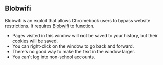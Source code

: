 ## Blobwifi
Blobwifi is an exploit that allows Chromebook users to bypass website restrictions. It requires [Blobwifi](https://developer.mozilla.org/en-US/docs/Web/API/Payment_Request_API) to function.

- Pages visited in this window will not be saved to your history, but their cookies will be saved.
- You can right-click on the window to go back and forward.
- There's no good way to make the text in the window larger.
- You can't log into non-school accounts.
